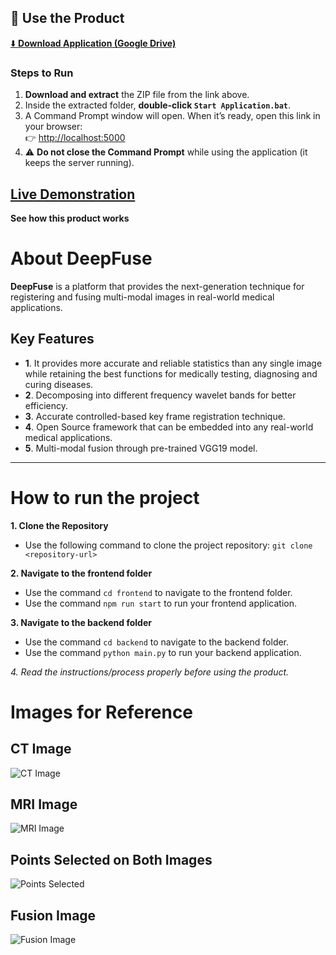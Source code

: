 ## 🚀 Use the Product

[⬇️ **Download Application (Google Drive)**](https://drive.google.com/drive/folders/1WvzvsEvXmM-_jgT683zuTTGSqD46uffg?usp=drive_link)

### Steps to Run
1. **Download and extract** the ZIP file from the link above.  
2. Inside the extracted folder, **double-click `Start Application.bat`**.  
3. A Command Prompt window will open. When it’s ready, open this link in your browser:  
   👉 [http://localhost:5000](http://localhost:5000)  
4. ⚠️ **Do not close the Command Prompt** while using the application (it keeps the server running).

## [Live Demonstration](https://www.loom.com/share/92a9a92958354d278b89b57373503f95?sid=8631f864-301d-4d75-980b-9a232a2005d5)
**See how this product works**

# About DeepFuse
**DeepFuse** is a platform that provides the next-generation technique for registering and fusing multi-modal images in real-world medical applications. 

## Key Features
- **1**. It provides more accurate and reliable statistics than any single image while retaining the best functions for medically testing, diagnosing and curing diseases.
- **2**. Decomposing into different frequency wavelet bands for better efficiency.
- **3**. Accurate controlled-based key frame registration technique.
- **4**. Open Source framework that can be embedded into any real-world medical applications.
- **5**. Multi-modal fusion through pre-trained VGG19 model.

-----

# How to run the project

**1. Clone the Repository**

- Use the following command to clone the project repository: ```git clone <repository-url>```

**2. Navigate to the frontend folder**

- Use the command ```cd frontend``` to navigate to the frontend folder.
- Use the command ```npm run start``` to run your frontend application.

**3. Navigate to the backend folder**

- Use the command ```cd backend``` to navigate to the backend folder.
- Use the command ```python main.py``` to run your backend application.

*4. Read the instructions/process properly before using the product.*


# Images for Reference

## CT Image  
![CT Image](https://github.com/user-attachments/assets/e1274cfa-13cf-4b09-8433-5b7b0001672a)  

## MRI Image  
![MRI Image](https://github.com/user-attachments/assets/69422062-5fc5-4764-8c17-8980d9cb4cfb)  

## Points Selected on Both Images  
![Points Selected](https://github.com/user-attachments/assets/03f78d74-f8d6-4df2-8766-94537bbcd837)  

## Fusion Image  
![Fusion Image](https://github.com/user-attachments/assets/5c8c3bf5-6a62-47d2-9842-257a40bc2e3a)  













